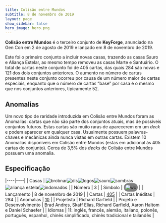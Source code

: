```yaml
---
title: Colisão entre Mundos
subtitle: 8 de novembro de 2019
layout: page
show_sidebar: false
hero_image: hero.png
---
```


**Colisão entre Mundos** é o terceiro conjunto de **KeyForge**, anunciado na Gen Con em 2 de agosto de 2019 e lançado em 8 de novembro de 2019.
 
 Este foi o primeiro conjunto a incluir novas casas, trazendo as casas Sauro e Aliança Estelar, ao mesmo tempo removeu as casas Marte e Santuário.
 O total de cartas neste conjunto foi de 405 cartas, das quais 284 são novas e 121 dos dois conjuntos anteriores. O aumento no número de cartas
 presentes neste conjunto ocorreu por causa de um número maior de cartas especiais, enquanto que o número de cartas “base” por casa é o mesmo
 que nos conjuntos anteriores, tipicamente 52.
 
## Anomalias
 
Um novo tipo de raridade introduzida em Colisão entre Mundos foram as Anomalias: cartas que não são parte dos conjuntos atuais, mas de possíveis conjuntos futuros.
Estas cartas são muito raras de aparecerem em um _deck_ e podem aparecer em qualquer casa. Usualmente possuem palavras-chaves e mecânicas ainda nunca vistas em outras cartas.
Existem 10 Anomalias disponíveis em Colisão entre Mundos (estas em adicional às 405 cartas do conjunto). Cerca de 3,5% dos _decks_ de Colisão entre Mundos possuem uma anomalia.

## Especificação

|----|----|
| Casas | ![brobnar](https://archonarcana.com/images/thumb/e/e0/Brobnar.png/22px-Brobnar.png)![dis](https://archonarcana.com/images/thumb/e/e8/Dis.png/22px-Dis.png)![logos](https://archonarcana.com/images/thumb/c/ce/Logos.png/22px-Logos.png)![sauro](https://archonarcana.com/images/thumb/9/9e/Saurian_P.png/22px-Saurian_P.png)![sombras](https://archonarcana.com/images/thumb/e/ee/Shadows.png/22px-Shadows.png)![aliança estelar](https://archonarcana.com/images/thumb/7/7d/Star_Alliance.png/22px-Star_Alliance.png)![indomados](https://archonarcana.com/images/thumb/b/bd/Untamed.png/22px-Untamed.png) |
| Número | 3 |
| Símbolo | <img src="https://archonarcana.com/images/thumb/b/b7/Wc.png/19px-Wc.png" alt="wc" style="background-color: gray; border-radius: 14px; padding: 5px;"/> |
| Lançamento | 8 de novembro de 2019 |
| Cartas | [405](cards) |
| Cartas Inéditas | 284 |
| Anomalias | [10](anomalies) |
| Projetista | Richard Garfield |
| Projeto e Desenvolvimento | Brad Andres, Skaff Elias, Richard Garfield, Aaron Haltom e Daniel Schaefer |
| Idiomas | 11: inglês, francês, alemão, italiano, polonês, português, espanhol, chinês simplificado, chinês tradicional e tailandês |
